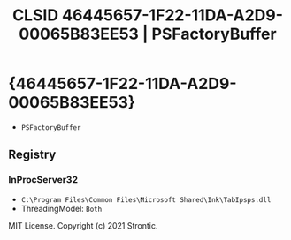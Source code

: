 ﻿---
title: "CLSID 46445657-1F22-11DA-A2D9-00065B83EE53 | PSFactoryBuffer"
excerpt: What is COM-Object CLSID 46445657-1F22-11DA-A2D9-00065B83EE53?
---

# {46445657-1F22-11DA-A2D9-00065B83EE53}

* `PSFactoryBuffer`

## Registry


### InProcServer32

* `C:\Program Files\Common Files\Microsoft Shared\Ink\TabIpsps.dll`
* ThreadingModel: `Both`

MIT License. Copyright (c) 2021 Strontic.



